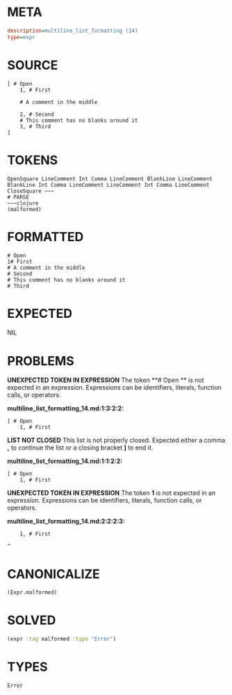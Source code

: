 # META
~~~ini
description=multiline_list_formatting (14)
type=expr
~~~
# SOURCE
~~~roc
[ # Open
	1, # First

	# A comment in the middle

	2, # Second
	# This comment has no blanks around it
	3, # Third
]
~~~
# TOKENS
~~~text
OpenSquare LineComment Int Comma LineComment BlankLine LineComment BlankLine Int Comma LineComment LineComment Int Comma LineComment CloseSquare ~~~
# PARSE
~~~clojure
(malformed)
~~~
# FORMATTED
~~~roc
# Open
1# First
# A comment in the middle
# Second
# This comment has no blanks around it
# Third
~~~
# EXPECTED
NIL
# PROBLEMS
**UNEXPECTED TOKEN IN EXPRESSION**
The token **# Open
	** is not expected in an expression.
Expressions can be identifiers, literals, function calls, or operators.

**multiline_list_formatting_14.md:1:3:2:2:**
```roc
[ # Open
	1, # First
```


**LIST NOT CLOSED**
This list is not properly closed.
Expected either a comma **,** to continue the list or a closing bracket **]** to end it.

**multiline_list_formatting_14.md:1:1:2:2:**
```roc
[ # Open
	1, # First
```


**UNEXPECTED TOKEN IN EXPRESSION**
The token **1** is not expected in an expression.
Expressions can be identifiers, literals, function calls, or operators.

**multiline_list_formatting_14.md:2:2:2:3:**
```roc
	1, # First
```
	^


# CANONICALIZE
~~~clojure
(Expr.malformed)
~~~
# SOLVED
~~~clojure
(expr :tag malformed :type "Error")
~~~
# TYPES
~~~roc
Error
~~~
